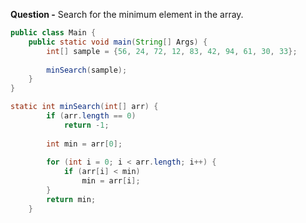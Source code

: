 **Question -** Search for the minimum element in the array.

```Java
public class Main {
	public static void main(String[] Args) {
		int[] sample = {56, 24, 72, 12, 83, 42, 94, 61, 30, 33};
		
		minSearch(sample);
	}
}

static int minSearch(int[] arr) {
		if (arr.length == 0)
			return -1;
			
		int min = arr[0];
			
		for (int i = 0; i < arr.length; i++) {
			if (arr[i] < min)
				min = arr[i];
		}
		return min;
	}
```
